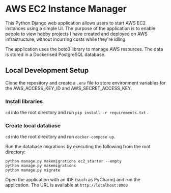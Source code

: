 # AWS EC2 Instance Manager

This Python Django web application allows users to start AWS EC2 instances using a simple UI. The purpose of the application is to enable people to view hobby projects I have created and deployed on AWS infrastructure, without incurring costs while they're idling.

The application uses the boto3 library to manage AWS resources.  The data is stored in a Dockerised PostgreSQL database.

## Local Development Setup

Clone the repository and create a `.env` file to store environment variables for the AWS_ACCESS_KEY_ID and AWS_SECRET_ACCESS_KEY. 

### Install libraries

`cd` into the root directory and run `pip install -r requirements.txt` .

### Create local database
`cd` into the root directory and run `docker-compose up`.

Run the database migrations by executing the following from the root directory:
```
python manage.py makemigrations ec2_starter --empty
python manage.py makemigrations
python manage.py migrate
```

Open the application with an IDE (such as PyCharm) and run the application. The URL is available at `http://localhost:8000`
